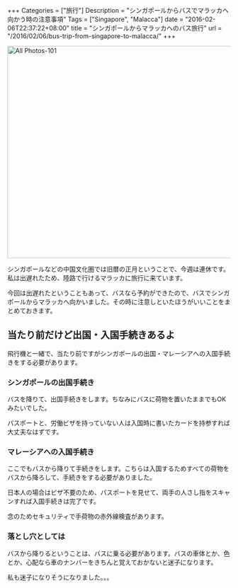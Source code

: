 +++
Categories = ["旅行"]
Description = "シンガポールからバスでマラッカへ向かう時の注意事項"
Tags = ["Singapore", "Malacca"]
date = "2016-02-06T22:37:22+08:00"
title = "シンガポールからマラッカへのバス旅行"
url = "/2016/02/06/bus-trip-from-singapore-to-malacca/"
+++

<a href="https://flic.kr/p/DiF5k6" title="All Photos-101 by -kazu634-"><img src="https://farm2.staticflickr.com/1615/24485204779_bd6818ddd8_z.jpg" width="640" height="480" alt="All Photos-101"></a>

シンガポールなどの中国文化圏では旧暦の正月ということで、今週は連休です。私は出遅れたため、陸路で行けるマラッカに旅行に来ています。

今回は出遅れたということもあって、バスなら予約ができたので、バスでシンガポールからマラッカへ向かいました。その時に注意しといたほうがいいことをまとめておきます。

## 当たり前だけど出国・入国手続きあるよ
飛行機と一緒で、当たり前ですがシンガポールの出国・マレーシアへの入国手続きをする必要があります。

### シンガポールの出国手続き
バスを降りて、出国手続きをします。ちなみにバスに荷物を置いたままでもOKみたいでした。

パスポートと、労働ビザを持っていない人は入国時に書いたカードを持参すれば大丈夫なはずです。

### マレーシアへの入国手続き
ここでもバスから降りて手続きをします。こちらは入国するためすべての荷物をバスから降ろして、手続きをする必要がありました。

日本人の場合はビザ不要のため、パスポートを見せて、両手の人さし指をスキャンすれば入国手続きは完了です。

念のためセキュリティで手荷物の赤外線検査があります。

### 落とし穴としては
バスから降りるということは、バスに乗る必要があります。バスの車体とか、色とか、心配なら車のナンバーをきちんと覚えておかないと迷子になります。

私も迷子になりそうになりました。。。
